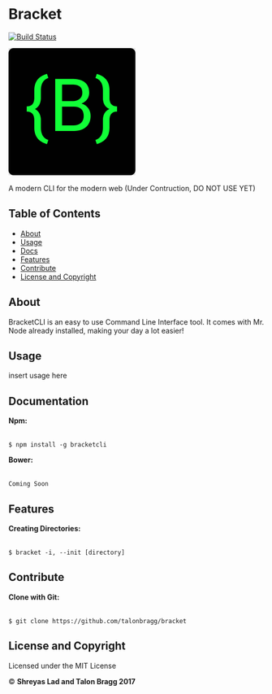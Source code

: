 # Bracket
[![Build Status](https://travis-ci.org/talonbragg/bracket.svg?branch=master)](https://travis-ci.org/talonbragg/bracket)

<img src="bracketlogo.png">

A modern CLI for the modern web
(Under Contruction, DO NOT USE YET)

## Table of Contents
- <a href="#about">About</a>
- <a href="#usage">Usage</a>
- <a href="#docs">Docs</a>
- <a href="#feat">Features</a>
- <a href="#cont">Contribute</a>
- <a href="#l">License and Copyright</a>

<a name="about"></a>
## About

BracketCLI is an easy to use Command Line Interface tool. It comes with Mr. Node already installed, making your day a lot easier!

<a name="usage"></a>
## Usage

insert usage here

<a name="docs"></a>
## Documentation

**Npm:** 

```shell

$ npm install -g bracketcli

```

**Bower:** 

```shell

Coming Soon

```

<a name="feat"></a>
## Features

**Creating Directories:** 

```shell

$ bracket -i, --init [directory]

```

<a name="cont"></a>
## Contribute

**Clone with Git:** 

```shell

$ git clone https://github.com/talonbragg/bracket

```

<a name="l"></a>
## License and Copyright

Licensed under the MIT License

:copyright: **Shreyas Lad and Talon Bragg 2017**

